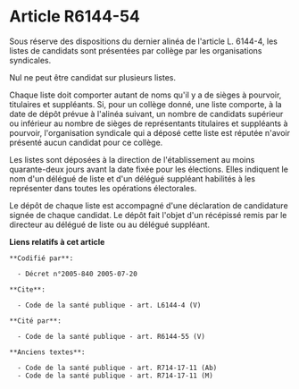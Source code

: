 # Article R6144-54

Sous réserve des dispositions du dernier alinéa de l'article L. 6144-4, les listes de candidats sont présentées par collège
par les organisations syndicales.

Nul ne peut être candidat sur plusieurs listes.

Chaque liste doit comporter autant de noms qu'il y a de sièges à pourvoir, titulaires et suppléants. Si, pour un collège
donné, une liste comporte, à la date de dépôt prévue à l'alinéa suivant, un nombre de candidats supérieur ou inférieur au
nombre de sièges de représentants titulaires et suppléants à pourvoir, l'organisation syndicale qui a déposé cette liste est
réputée n'avoir présenté aucun candidat pour ce collège.

Les listes sont déposées à la direction de l'établissement au moins quarante-deux jours avant la date fixée pour les
élections. Elles indiquent le nom d'un délégué de liste et d'un délégué suppléant habilités à les représenter dans toutes les
opérations électorales.

Le dépôt de chaque liste est accompagné d'une déclaration de candidature signée de chaque candidat. Le dépôt fait l'objet
d'un récépissé remis par le directeur au délégué de liste ou au délégué suppléant.

**Liens relatifs à cet article**

	**Codifié par**:

	  - Décret n°2005-840 2005-07-20

	**Cite**:

	  - Code de la santé publique - art. L6144-4 (V)

	**Cité par**:

	  - Code de la santé publique - art. R6144-55 (V)

	**Anciens textes**:

	  - Code de la santé publique - art. R714-17-11 (Ab)
	  - Code de la santé publique - art. R714-17-11 (M)
